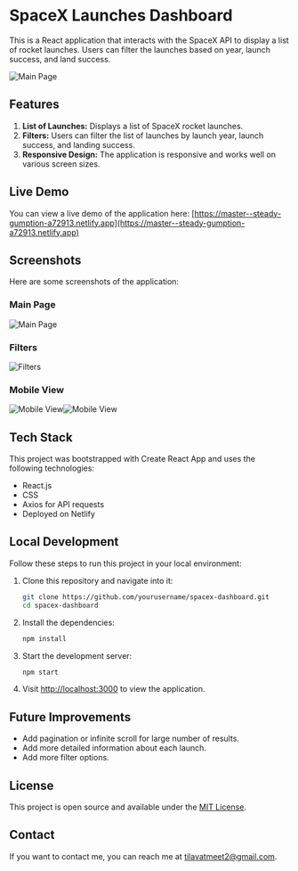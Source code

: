 # SpaceX Launches Dashboard

This is a React application that interacts with the SpaceX API to display a list of rocket launches. Users can filter the launches based on year, launch success, and land success.

![Main Page](https://github.com/meettilavat/spacex-launches/blob/master/screenshots/Screenshot%202023-05-15%20at%2021-55-04%20React%20App.png)

## Features

1. **List of Launches:** Displays a list of SpaceX rocket launches.
2. **Filters:** Users can filter the list of launches by launch year, launch success, and landing success.
3. **Responsive Design:** The application is responsive and works well on various screen sizes.

## Live Demo

You can view a live demo of the application here: [https://master--steady-gumption-a72913.netlify.app](https://master--steady-gumption-a72913.netlify.app)

## Screenshots

Here are some screenshots of the application:

### Main Page

![Main Page](https://github.com/meettilavat/spacex-launches/blob/master/screenshots/Screenshot%202023-05-15%20at%2021-55-04%20React%20App.png)

### Filters

![Filters](https://github.com/meettilavat/spacex-launches/blob/master/screenshots/Screenshot%202023-05-15%20at%2021-55-23%20React%20App.png)

### Mobile View

![Mobile View](https://github.com/meettilavat/spacex-launches/blob/master/screenshots/Screenshot%202023-05-15%20at%2022-08-08%20React%20App.png)![Mobile View](https://github.com/meettilavat/spacex-launches/blob/master/screenshots/Screenshot%202023-05-15%20at%2022-08-17%20React%20App.png)

## Tech Stack

This project was bootstrapped with Create React App and uses the following technologies:

- React.js
- CSS
- Axios for API requests
- Deployed on Netlify

## Local Development

Follow these steps to run this project in your local environment:

1. Clone this repository and navigate into it:

    ```bash
    git clone https://github.com/yourusername/spacex-dashboard.git
    cd spacex-dashboard
    ```

2. Install the dependencies:

    ```bash
    npm install
    ```

3. Start the development server:

    ```bash
    npm start
    ```

4. Visit [http://localhost:3000](http://localhost:3000) to view the application.

## Future Improvements

- Add pagination or infinite scroll for large number of results.
- Add more detailed information about each launch.
- Add more filter options.

## License

This project is open source and available under the [MIT License](LICENSE).

## Contact

If you want to contact me, you can reach me at <tilavatmeet2@gmail.com>.
